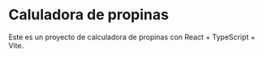 
# Caluladora de propinas

Este es un proyecto de calculadora de propinas con React + TypeScript + Vite.